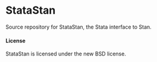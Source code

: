 # StataStan

Source repository for StataStan, the Stata interface to Stan.

#### License

StataStan is licensed under the new BSD license.
